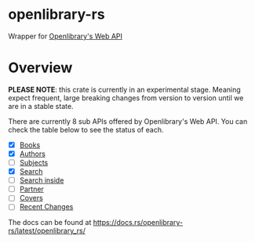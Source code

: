 # openlibrary-rs
Wrapper for [Openlibrary's Web API](https://openlibrary.org/developers/api)

# Overview

**PLEASE NOTE**: this crate is currently in an experimental stage.
Meaning expect frequent, large breaking changes from version to version until we are in a stable state.

There are currently 8 sub APIs offered by Openlibrary's Web API.
You can check the table below to see the status of each.

- [X] [Books](https://openlibrary.org/dev/docs/api/books)
- [X] [Authors](https://openlibrary.org/dev/docs/api/authors)
- [ ] [Subjects](https://openlibrary.org/dev/docs/api/subjects)
- [X] [Search](https://openlibrary.org/dev/docs/api/search)
- [ ] [Search inside](https://openlibrary.org/dev/docs/api/search_inside)
- [ ] [Partner](https://openlibrary.org/dev/docs/api/read)
- [ ] [Covers](https://openlibrary.org/dev/docs/api/covers)
- [ ] [Recent Changes](https://openlibrary.org/dev/docs/api/recentchanges)

The docs can be found at https://docs.rs/openlibrary-rs/latest/openlibrary_rs/

